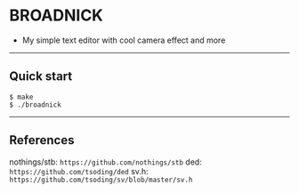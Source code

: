 # BROADNICK

* My simple text editor with cool camera effect and more

---

## Quick start

```console
$ make
$ ./broadnick
```

---

## References

nothings/stb: `https://github.com/nothings/stb`
ded: `https://github.com/tsoding/ded`
sv.h: `https://github.com/tsoding/sv/blob/master/sv.h`
